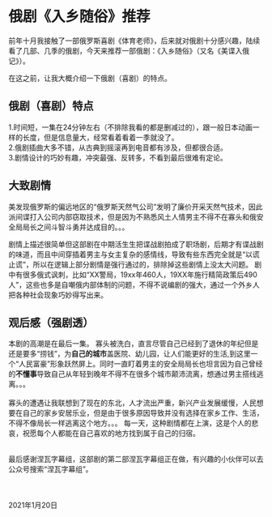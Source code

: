 # 俄剧《入乡随俗》推荐

前年十月我接触了一部俄罗斯喜剧《体育老师》，后来就对俄剧十分感兴趣，陆续看了几部、几季的俄剧，今天来推荐一部俄剧：《入乡随俗》（又名《美谍入俄记》）。

在这之前，让我大概介绍一下俄剧（喜剧）的特点。
## 俄剧（喜剧）特点
1.时间短，一集在24分钟左右（不排除我看的都是删减过的），跟一般日本动画一样的长度，但是信息量大，经常看着看着一季就没了。<br>
2.俄剧插曲大多不错，从古典到摇滚再到电音都有涉及，但都很合适。<br>
3.剧情设计的巧妙有趣，冲突最强、反转多，不看到最后很难有定论。<br>

## 大致剧情
美发现俄罗斯的偏远地区的“俄罗斯天然气公司”发明了廉价开采天然气技术，因此派间谍打入公司内部窃取技术，但是因为不熟悉风土人情男主不得不在寡头和俄安全局局长之间斗智斗勇并达成目的。。。

剧情上描述很简单但这部剧在中期活生生把谍战剧拍成了职场剧，后期才有谍战剧的味道，而且中间穿插着男主与女主复杂的感情线，导致有些东西完全就是“以谎止谎”，所以在逻辑上部分剧情是强行通过的，排除掉这些剧情上没太大问题。
剧中有很多俄式讽刺，比如“XX警局，19xx年460人，19XX年施行精简政策后490人”，这些也多是自嘲俄内部体制的问题，不得不说编剧的强大，通过一个外乡人把各种社会现象巧妙得写出来。


## 观后感（强剧透）

本剧的高潮是在最后一集。
寡头被洗白，直言尽管自己已经到了退休的年纪但是还是要多“捞钱”，为**自己的城市**盖医院、幼儿园，让人们能更好的生活,到这里一个“人民富豪”形象跃然屏上。同时一直盯着男主的安全局局长也坦言因为自己曾经的**不懂事**导致自己从年轻到晚年不得不在很多个城市颠沛流离，想通过男主搭线逃离。。。<br>
<br>
寡头的遭遇让我联想到了现在的东北，人才流出严重，新兴产业发展缓慢，人民想要在自己的家乡安居乐业，但是由于很多原因导致并没有选择在家乡工作、生活，不得不像局长一样逃离这个地方。。。
每一天，这种剧情都在上演，这是个人的悲哀，祝愿每个人都能在自己喜欢的地方找到属于自己的归宿。

<br>
最后感谢涅瓦字幕组，这部剧的第二部涅瓦字幕组正在做，有兴趣的小伙伴可以去公众号搜索“涅瓦字幕组”。
<br>
<br>
<br>
<br>
2021年1月20日